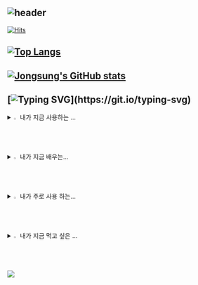 ![header](https://capsule-render.vercel.app/api?type=waving&color=timeGradient&text=Welcome%20to%20Jongsung's%20GitHub%20👋&animation=twinkling&fontSize=35&fontAlignY=40&fontAlign=65&height=200)
--

[![Hits](https://hits.seeyoufarm.com/api/count/incr/badge.svg?url=https%3A%2F%2Fgithub.com%2Fjongsung5103&count_bg=%23000000&title_bg=%23FF449F&icon=&icon_color=%2300EAD3&title=hits&edge_flat=false)](https://hits.seeyoufarm.com)

[![Top Langs](https://github-readme-stats.vercel.app/api/top-langs/?username=jongsungpark5103)](https://github.com/anuraghazra/github-readme-stats)
--
[![Jongsung's GitHub stats](https://github-readme-stats.vercel.app/api?username=jongsungpark&include_all_commits=true&theme=nord&hide_border=true&count_private=true)](https://github.com/jongsungpark5103/github-readme-stats)
--
[![Typing SVG](https://readme-typing-svg.demolab.com/?lines=안+녕+하+세+요+!;환+영+합+니+다+!)](https://git.io/typing-svg)
--
<details>
<summary>
  <img src="https://raw.githubusercontent.com/Tarikul-Islam-Anik/Animated-Fluent-Emojis/master/Emojis/Hand%20gestures/Eyes.png" alt="Eyes" width="2%" /> 내가 지금 사용하는 ... 
</summary>
   <br>
  
![window](https://img.shields.io/badge/Windows-0078D6?style=for-the-badge&logo=windows&logoColor=white)
![google](https://img.shields.io/badge/Google-4285F4?logo=google&logoColor=fff&style=for-the-badge)
![gmail](https://img.shields.io/badge/Gmail-D14836?style=for-the-badge&logo=gmail&logoColor=white)
![github](https://img.shields.io/badge/GitHub-100000?style=for-the-badge&logo=github&logoColor=white)

</details>

<details>
<summary>
  <img src="https://raw.githubusercontent.com/Tarikul-Islam-Anik/Animated-Fluent-Emojis/master/Emojis/Hand%20gestures/Eyes.png" alt="Eyes" width="2%" />  내가 지금 배우는... 
</summary>
   <br>
  
![java](https://img.shields.io/badge/Java-ED8B00?style=for-the-badge&logo=openjdk&logoColor=white)
![html](https://img.shields.io/badge/HTML-239120?style=for-the-badge&logo=html5&logoColor=white)
![css](https://img.shields.io/badge/CSS-239120?&style=for-the-badge&logo=css3&logoColor=white)
![js](https://img.shields.io/badge/JavaScript-F7DF1E?style=for-the-badge&logo=JavaScript&logoColor=white)
![mysql](https://img.shields.io/badge/MySQL-00000F?style=for-the-badge&logo=mysql&logoColor=white)
![oracle](https://img.shields.io/badge/Oracle-F80000?style=for-the-badge&logo=Oracle&logoColor=white)
![mariadb](https://img.shields.io/badge/MariaDB-003545?style=for-the-badge&logo=mariadb&logoColor=white)

</details>

<details>
<summary>
  <img src="https://raw.githubusercontent.com/Tarikul-Islam-Anik/Animated-Fluent-Emojis/master/Emojis/Hand%20gestures/Eyes.png" alt="Eyes" width="2%" /> 내가 주로 사용 하는...
</summary>
   <br>
  
![instargram](https://img.shields.io/badge/Instagram-E4405F?style=for-the-badge&logo=instagram&logoColor=white)
![netfilx](https://img.shields.io/badge/Netflix-E50914?style=for-the-badge&logo=netflix&logoColor=white)
![youtube](https://img.shields.io/badge/YouTube-FF0000?style=for-the-badge&logo=youtube&logoColor=white)

</details>

<details>
<summary>
  <img src="https://raw.githubusercontent.com/Tarikul-Islam-Anik/Animated-Fluent-Emojis/master/Emojis/Hand%20gestures/Eyes.png" alt="Eyes" width="2%" /> 내가 지금 먹고 싶은 ... 
</summary>
   <br>
  
![mcdonald](https://img.shields.io/badge/McDonald's-FBC817?style=for-the-badge&logo=McDonald's&logoColor=white)
![kfc](https://img.shields.io/badge/KFC-F40027?style=for-the-badge&logo=kfc&logoColor=white)
</details>

<img src="https://capsule-render.vercel.app/api?type=waving&color=timeGradient&height=200&section=footer" />


<!--
**jongsungpark5103/jongsungpark5103** is a ✨ _special_ ✨ repository because its `README.md` (this file) appears on your GitHub profile.

Here are some ideas to get you started:

- 🔭 I’m currently working on ...
- 🌱 I’m currently learning ...
- 👯 I’m looking to collaborate on ...
- 🤔 I’m looking for help with ...
- 💬 Ask me about ...
- 📫 How to reach me: ...
- 😄 Pronouns: ...
- ⚡ Fun fact: ...
-->
